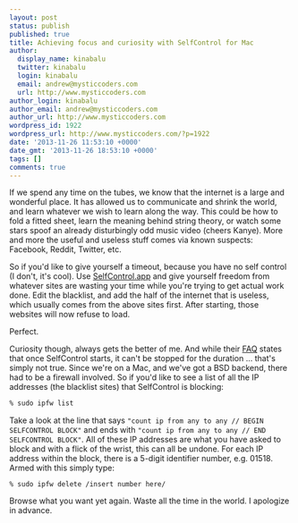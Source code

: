 ```yaml
---
layout: post
status: publish
published: true
title: Achieving focus and curiosity with SelfControl for Mac
author:
  display_name: kinabalu
  twitter: kinabalu
  login: kinabalu
  email: andrew@mysticcoders.com
  url: http://www.mysticcoders.com
author_login: kinabalu
author_email: andrew@mysticcoders.com
author_url: http://www.mysticcoders.com
wordpress_id: 1922
wordpress_url: http://www.mysticcoders.com/?p=1922
date: '2013-11-26 11:53:10 +0000'
date_gmt: '2013-11-26 18:53:10 +0000'
tags: []
comments: true
---
```

If we spend any time on the tubes, we know that the internet is a large and wonderful place.  It has allowed us to communicate and shrink the world, and learn whatever we wish to learn along the way.  This could be how to fold a fitted sheet, learn the meaning behind string theory, or watch some stars spoof an already disturbingly odd music video (cheers Kanye).  More and more the useful and useless stuff comes via known suspects: Facebook, Reddit, Twitter, etc.  

So if you'd like to give yourself a timeout, because you have no self control (I don't, it's cool).  Use <a href="http://selfcontrolapp.com/">SelfControl.app</a> and give yourself freedom from whatever sites are wasting your time while you're trying to get actual work done.  Edit the blacklist, and add the half of the internet that is useless, which usually comes from the above sites first.  After starting, those websites will now refuse to load.

Perfect.

Curiosity though, always gets the better of me.  And while their <a href="https://github.com/slambert/selfcontrol/wiki/FAQ">FAQ</a> states that once SelfControl starts, it can't be stopped for the duration ... that's simply not true.  Since we're on a Mac, and we've got a BSD backend, there had to be a firewall involved.  So if you'd like to see a list of all the IP addresses (the blacklist sites) that SelfControl is blocking:

``` bash
% sudo ipfw list
```

Take a look at the line that says `"count ip from any to any // BEGIN SELFCONTROL BLOCK"` and ends with `"count ip from any to any // END SELFCONTROL BLOCK"`.  All of these IP addresses are what you have asked to block and with a flick of the wrist, this can all be undone.  For each IP address within the block, there is a 5-digit identifier number, e.g. 01518.  Armed with this simply type:

``` shell
% sudo ipfw delete /insert number here/
```

Browse what you want yet again.  Waste all the time in the world.  I apologize in advance.
